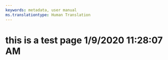 ```yaml
---
keywords: metadata, user manual
ms.translationtype: Human Translation
---
```

# this is a test page 1/9/2020 11:28:07 AM